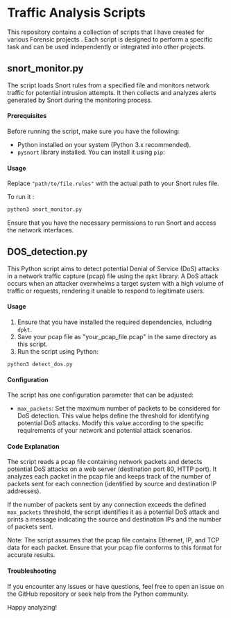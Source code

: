 # Traffic Analysis Scripts
This repository contains a collection of scripts that I have created for various Forensic projects . Each script is designed to perform a specific task and can be used independently or integrated into other projects.

## snort_monitor.py

The script loads Snort rules from a specified file and monitors network traffic for potential intrusion attempts. It then collects and analyzes alerts generated by Snort during the monitoring process.

#### Prerequisites

Before running the script, make sure you have the following:

- Python installed on your system (Python 3.x recommended).
- `pysnort` library installed. You can install it using `pip`:

#### Usage

Replace `"path/to/file.rules"` with the actual path to your Snort rules file.

To run it :
```bash
python3 snort_monitor.py
```

Ensure that you have the necessary permissions to run Snort and access the network interfaces.

## DOS_detection.py

This Python script aims to detect potential Denial of Service (DoS) attacks in a network traffic capture (pcap) file using the `dpkt` library. A DoS attack occurs when an attacker overwhelms a target system with a high volume of traffic or requests, rendering it unable to respond to legitimate users.

#### Usage

1. Ensure that you have installed the required dependencies, including `dpkt`.
2. Save your pcap file as "your_pcap_file.pcap" in the same directory as this script.
3. Run the script using Python:

```
python3 detect_dos.py
```

#### Configuration

The script has one configuration parameter that can be adjusted:

- `max_packets`: Set the maximum number of packets to be considered for DoS detection. This value helps define the threshold for identifying potential DoS attacks. Modify this value according to the specific requirements of your network and potential attack scenarios.

#### Code Explanation

The script reads a pcap file containing network packets and detects potential DoS attacks on a web server (destination port 80, HTTP port). It analyzes each packet in the pcap file and keeps track of the number of packets sent for each connection (identified by source and destination IP addresses).

If the number of packets sent by any connection exceeds the defined `max_packets` threshold, the script identifies it as a potential DoS attack and prints a message indicating the source and destination IPs and the number of packets sent.

Note: The script assumes that the pcap file contains Ethernet, IP, and TCP data for each packet. Ensure that your pcap file conforms to this format for accurate results.

#### Troubleshooting

If you encounter any issues or have questions, feel free to open an issue on the GitHub repository or seek help from the Python community.

Happy analyzing!
